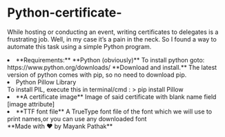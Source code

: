 # Python-certificate-
While hosting or conducting an event, writing certificates to delegates is a frustrating job. Well, in my case it’s a pain in the neck. So I found a way to automate this task using a simple Python program.
<li>
**Requirements:**
**Python (obviously)**
To install python goto: https://www.python.org/downloads/
**Download and install.**
The latest version of python comes with pip, so no need to download pip.
<li>Python Pillow Library<br>
To install PIL, execute this in terminal/cmd :
> pip install Pillow</li>
<li>**A certificate image**
Image of said certificate with blank name field [image attribute]</li>
<li>
**TTF font file**
A TrueType font file of the font which we will use to print names,or you can use any downloaded font
</li>
**Made with ❤ by Mayank Pathak**
